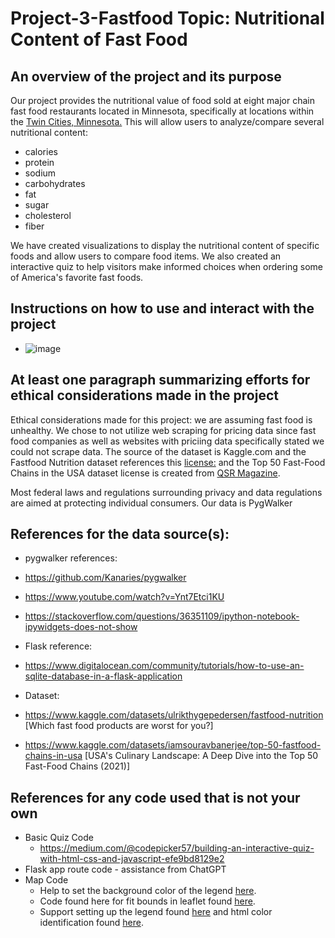 # Project-3-Fastfood Topic: Nutritional Content of Fast Food

## An overview of the project and its purpose
Our project provides the nutritional value of food sold at eight major chain fast food restaurants located in Minnesota, specifically at locations within the [Twin Cities, Minnesota.](https://en.wikipedia.org/wiki/Minneapolis%E2%80%93Saint_Paul) This will allow users to analyze/compare several nutritional content:
* calories
* protein
* sodium
* carbohydrates
* fat
* sugar
* cholesterol
* fiber 

We have created visualizations to display the nutritional content of specific foods and allow users to compare food items. We also created an interactive quiz to help visitors make informed choices when ordering some of America's favorite fast foods.
  
## Instructions on how to use and interact with the project
- ![image](https://github.com/Chud-rf/Project-3-Fastfood/assets/140283164/93d69e45-40fd-4410-8f8e-5f92bebc6458)


## At least one paragraph summarizing efforts for ethical considerations made in the project
Ethical considerations made for this project: we are assuming fast food is unhealthy. We chose to not utilize web scraping for pricing data since fast food companies as well as websites with priciing data specifically stated we could not scrape data. The source of the dataset is Kaggle.com and the Fastfood Nutrition dataset references this [license:](https://creativecommons.org/licenses/by/4.0/) and the Top 50 Fast-Food Chains in the USA dataset license is created from [QSR Magazine](https://www.qsrmagazine.com/). 

Most federal laws and regulations surrounding privacy and data regulations are aimed at protecting individual consumers. Our data is PygWalker

## References for the data source(s):
* pygwalker references:

* https://github.com/Kanaries/pygwalker
* https://www.youtube.com/watch?v=Ynt7Etci1KU
* https://stackoverflow.com/questions/36351109/ipython-notebook-ipywidgets-does-not-show

* Flask reference:
*  https://www.digitalocean.com/community/tutorials/how-to-use-an-sqlite-database-in-a-flask-application

* Dataset:
*  https://www.kaggle.com/datasets/ulrikthygepedersen/fastfood-nutrition [Which fast food products are worst for you?]
*  https://www.kaggle.com/datasets/iamsouravbanerjee/top-50-fastfood-chains-in-usa [USA's Culinary Landscape: A Deep Dive into the Top 50 Fast-Food Chains (2021)]

## References for any code used that is not your own
- Basic Quiz Code
     - https://medium.com/@codepicker57/building-an-interactive-quiz-with-html-css-and-javascript-efe9bd8129e2
- Flask app route code - assistance from ChatGPT
- Map Code
     - Help to set the background color of the legend [here](https://codepen.io/haakseth/pen/KQbjdO). 
     - Code found here for fit bounds in leaflet found [here](https://jeffreymorgan.io/articles/how-to-center-a-leaflet-map-on-a-marker/).
     - Support setting up the legend found [here](https://codepen.io/haakseth/pen/KQbjdO) and html color identification found [here](https://htmlcolorcodes.com/).



